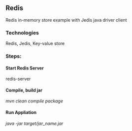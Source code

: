 ## Redis
Redis in-memory store example with Jedis java driver client <br /> 


### Technologies
Redis, Jedis, Key-value store  <br />


### Steps:
#### Start Redis Server 
redis-server  <br />


#### Compile, build jar
*mvn clean compile package* <br />
 

#### Run Appliation
*java -jar target/jar_name.jar* <br />





